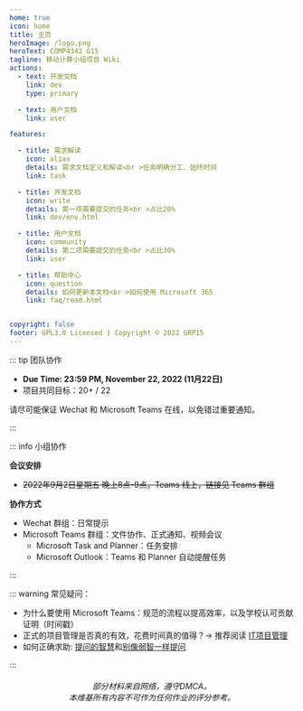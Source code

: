 ```yaml
---
home: true
icon: home
title: 主页
heroImage: /logo.png
heroText: COMP4342 G15
tagline: 移动计算小组项目 Wiki 
actions:
  - text: 开发文档
    link: dev
    type: primary

  - text: 用户文档
    link: user

features:

  - title: 需求解读
    icon: alias
    details: 需求文档定义和解读<br >任务明确分工、始终时间
    link: task

  - title: 开发文档
    icon: write
    details: 第一项需要提交的任务<br >占比20%
    link: dev/env.html

  - title: 用户文档
    icon: community
    details: 第二项需要提交的任务<br >占比30%
    link: user

  - title: 帮助中心
    icon: question
    details: 如何更新本文档<br >如何使用 Microsoft 365
    link: faq/read.html


copyright: false
footer: GPL3.0 Licensed | Copyright © 2022 GRP15
---
```


::: tip 团队协作

- **Due Time: 23:59 PM, November 22, 2022 (11月22日)**  
- 项目共同目标：20+ / 22

请尽可能保证 Wechat 和 Microsoft Teams 在线，以免错过重要通知。

:::

::: info 小组协作

**会议安排**

- ~~2022年9月2日星期五 晚上8点-9点，Teams 线上，链接见 Teams 群组~~

**协作方式**

- Wechat 群组：日常提示
- Microsoft Teams 群组：文件协作、正式通知、视频会议
  - Microsoft Task and Planner：任务安排
  - Microsoft Outlook：Teams 和 Planner 自动提醒任务

:::

::: warning 常见疑问：

- 为什么要使用 Microsoft Teams：规范的流程以提高效率，以及学校认可贡献证明（时间戳）
- 正式的项目管理是否真的有效，花费时间真的值得？-> 推荐阅读 [IT项目管理](https://item.jd.com/10037559549453.html)
- 如何正确求助: [提问的智慧](https://github.com/ryanhanwu/How-To-Ask-Questions-The-Smart-Way/blob/master/README-zh_CN.md)和[别像弱智一样提问](https://github.com/tangx/Stop-Ask-Questions-The-Stupid-Ways/blob/master/README.md)

:::

<h6 style="text-align:center">
部分材料来自网络，遵守DMCA。
<br>
本维基所有内容不可作为任何作业的评分参考。
</h6>
